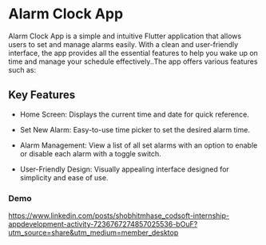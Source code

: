 
# Alarm Clock App


Alarm Clock App is a simple and intuitive Flutter application that allows users to set and manage alarms easily. With a clean and user-friendly interface, the app provides all the essential features to help you wake up on time and manage your schedule effectively..The app offers various features such as:



## Key Features
- Home Screen: Displays the current time and date for quick reference.
- Set New Alarm: Easy-to-use time picker to set the desired alarm time.
- Alarm Management: View a list of all set alarms with an option to enable or disable each alarm with a toggle switch.

- User-Friendly Design: Visually appealing interface designed for simplicity and ease of use.


### Demo
https://www.linkedin.com/posts/shobhitmhase_codsoft-internship-appdevelopment-activity-7236767274857025536-bOuF?utm_source=share&utm_medium=member_desktop
